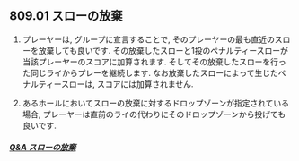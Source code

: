 ## 809.01 スローの放棄

1. プレーヤーは,
グループに宣言することで,
そのプレーヤーの最も直近のスローを放棄しても良いです.
その放棄したスローと1投のペナルティースローが当該プレーヤーのスコアに加算されます.
そしてその放棄したスローを行った同じライからプレーを継続します.
なお放棄したスローによって生じたペナルティースローは,
スコアには加算されません.

1. あるホールにおいてスローの放棄に対するドロップゾーンが指定されている場合,
プレーヤーは直前のライの代わりにそのドロップゾーンから投げても良いです.

##### [Q&A スローの放棄](qa-aba)
